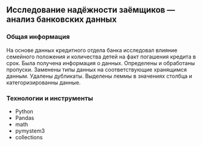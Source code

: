 ## Исследование надёжности заёмщиков — анализ банковских данных


### Общая информация

На основе данных кредитного отдела банка исследовал влияние семейного положения и количества детей на факт погашения кредита в срок. Была получена информация о данных. Определены и обработаны пропуски. Заменены типы данных на соответствующие хранящимся данным. Удалены дубликаты. Выделены леммы в значениях столбца и категоризированны данные.


### Технологии и инструменты

- Python
- Pandas
- math
- pymystem3
- collections